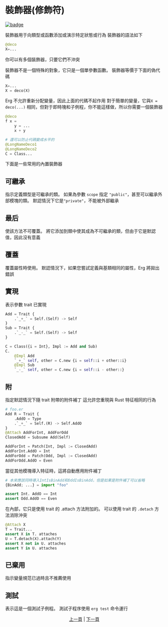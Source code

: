 # 裝飾器(修飾符)

[![badge](https://img.shields.io/endpoint.svg?url=https%3A%2F%2Fgezf7g7pd5.execute-api.ap-northeast-1.amazonaws.com%2Fdefault%2Fsource_up_to_date%3Fowner%3Derg-lang%26repos%3Derg%26ref%3Dmain%26path%3Ddoc/EN/syntax/29_decorator.md%26commit_hash%3D06f8edc9e2c0cee34f6396fd7c64ec834ffb5352)](https://gezf7g7pd5.execute-api.ap-northeast-1.amazonaws.com/default/source_up_to_date?owner=erg-lang&repos=erg&ref=main&path=doc/EN/syntax/29_decorator.md&commit_hash=06f8edc9e2c0cee34f6396fd7c64ec834ffb5352)

裝飾器用于向類型或函數添加或演示特定狀態或行為
裝飾器的語法如下

```python
@deco
X=...
```

你可以有多個裝飾器，只要它們不沖突

裝飾器不是一個特殊的對象，它只是一個單參數函數。 裝飾器等價于下面的偽代碼

```python
X=...
X = deco(X)
```

Erg 不允許重新分配變量，因此上面的代碼不起作用
對于簡單的變量，它與`X = deco(...)` 相同，但對于即時塊和子例程，你不能這樣做，所以你需要一個裝飾器

```python
@deco
f x =
    y = ...
    x + y

# 還可以防止代碼變成水平的
@LongNameDeco1
@LongNameDeco2
C = Class...
```

下面是一些常用的內置裝飾器

## 可繼承

指示定義類型是可繼承的類。 如果為參數 `scope` 指定 `"public"`，甚至可以繼承外部模塊的類。 默認情況下它是`"private"`，不能被外部繼承

## 最后

使該方法不可覆蓋。 將它添加到類中使其成為不可繼承的類，但由于它是默認值，因此沒有意義

## 覆蓋

覆蓋屬性時使用。 默認情況下，如果您嘗試定義與基類相同的屬性，Erg 將拋出錯誤

## 實現

表示參數 trait 已實現

```python
Add = Trait {
    .`_+_` = Self.(Self) -> Self
}
Sub = Trait {
    .`_-_` = Self.(Self) -> Self
}

C = Class({i = Int}, Impl := Add and Sub)
C.
    @Impl Add
    `_+_` self, other = C.new {i = self::i + other::i}
    @Impl Sub
    `_-_` self, other = C.new {i = self::i - other::}
```

## 附

指定默認情況下隨 trait 附帶的附件補丁
這允許您重現與 Rust 特征相同的行為

```python
# foo.er
Add R = Trait {
    .AddO = Type
    .`_+_` = Self.(R) -> Self.AddO
}
@Attach AddForInt, AddForOdd
ClosedAdd = Subsume Add(Self)

AddForInt = Patch(Int, Impl := ClosedAdd)
AddForInt.AddO = Int
AddForOdd = Patch(Odd, Impl := ClosedAdd)
AddForOdd.AddO = Even
```

當從其他模塊導入特征時，這將自動應用附件補丁

```Python
# 本來應該同時導入IntIsBinAdd和OddIsBinAdd，但是如果是附件補丁可以省略
{BinAdd; ...} = import "foo"

assert Int. AddO == Int
assert Odd.AddO == Even
```

在內部，它只是使用 trait 的 .attach 方法附加的。 可以使用 trait 的 `.detach` 方法消除沖突

```python
@Attach X
T = Trait...
assert X in T. attaches
U = T.detach(X).attach(Y)
assert X not in U. attaches
assert Y in U. attaches
```

## 已棄用

指示變量規范已過時且不推薦使用

## 測試

表示這是一個測試子例程。 測試子程序使用 `erg test` 命令運行

<p align='center'>
    <a href='./28_spread_syntax.md'>上一頁</a> | <a href='./30_error_handling.md'>下一頁</a>
</p>